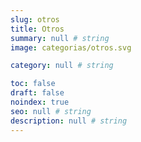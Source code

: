 ```yaml
---
slug: otros
title: Otros
summary: null # string
image: categorias/otros.svg

category: null # string

toc: false
draft: false
noindex: true
seo: null # string
description: null # string
---
```

